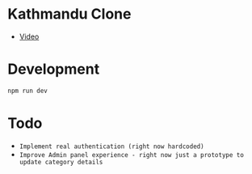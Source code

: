 # Kathmandu Clone

- [Video](https://streamable.com/zzopoa)

# Development

```sh
npm run dev
```

# Todo

- `Implement real authentication (right now hardcoded)`
- `Improve Admin panel experience - right now just a prototype to update category details`
